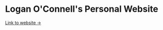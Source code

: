 # Logan O'Connell's Personal Website

<a href="http://loganoconnell.github.io" target="_blank">Link to website &rarr;</a>